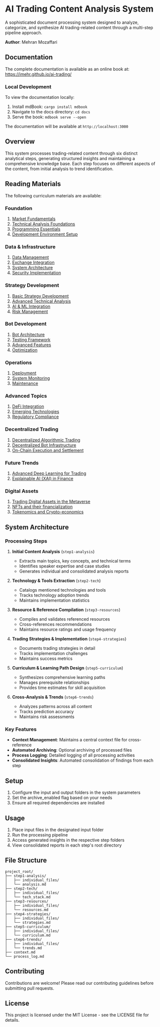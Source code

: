 # AI Trading Content Analysis System

A sophisticated document processing system designed to analyze, categorize, and synthesize AI trading-related content through a multi-step pipeline approach.

**Author**: Mehran Mozaffari

## Documentation

The complete documentation is available as an online book at:
https://imehr.github.io/ai-trading/

### Local Development
To view the documentation locally:
1. Install mdBook: `cargo install mdbook`
2. Navigate to the docs directory: `cd docs`
3. Serve the book: `mdbook serve --open`

The documentation will be available at `http://localhost:3000`

## Overview

This system processes trading-related content through six distinct analytical steps, generating structured insights and maintaining a comprehensive knowledge base. Each step focuses on different aspects of the content, from initial analysis to trend identification.

## Reading Materials

The following curriculum materials are available:

### Foundation
1. [Market Fundamentals](ai-trading/output/ai-trading-curriculum-v1/1.1%20Market%20Fundamentals.md)
2. [Technical Analysis Foundations](ai-trading/output/ai-trading-curriculum-v1/1.2%20Technical%20Analysis%20Foundations.md)
3. [Programming Essentials](ai-trading/output/ai-trading-curriculum-v1/1.3%20Programming%20Essentials.md)
4. [Development Environment Setup](ai-trading/output/ai-trading-curriculum-v1/1.4%20Development%20Environment%20Setup.md)

### Data & Infrastructure
1. [Data Management](ai-trading/output/ai-trading-curriculum-v1/2.1%20Data%20Management.md)
2. [Exchange Integration](ai-trading/output/ai-trading-curriculum-v1/2.2%20Exchange%20Integration.md)
3. [System Architecture](ai-trading/output/ai-trading-curriculum-v1/2.3%20System%20Architecture.md)
4. [Security Implementation](ai-trading/output/ai-trading-curriculum-v1/2.4%20Security%20Implementation.md)

### Strategy Development
1. [Basic Strategy Development](ai-trading/output/ai-trading-curriculum-v1/3.1%20Basic%20Strategy%20Development.md)
2. [Advanced Technical Analysis](ai-trading/output/ai-trading-curriculum-v1/3.2%20Advanced%20Technical%20Analysis.md)
3. [AI & ML Integration](ai-trading/output/ai-trading-curriculum-v1/3.3%20AI%20&%20ML%20Integration.md)
4. [Risk Management](ai-trading/output/ai-trading-curriculum-v1/3.4%20Risk%20Management.md)

### Bot Development
1. [Bot Architecture](ai-trading/output/ai-trading-curriculum-v1/4.1%20Bot%20Architecture.md)
2. [Testing Framework](ai-trading/output/ai-trading-curriculum-v1/4.2%20Testing%20Framework.md)
3. [Advanced Features](ai-trading/output/ai-trading-curriculum-v1/4.3%20Advanced%20Features.md)
4. [Optimization](ai-trading/output/ai-trading-curriculum-v1/4.4%20Optimization.md)

### Operations
1. [Deployment](ai-trading/output/ai-trading-curriculum-v1/5.1%20Deployment.md)
2. [System Monitoring](ai-trading/output/ai-trading-curriculum-v1/5.2%20System%20Monitoring.md)
3. [Maintenance](ai-trading/output/ai-trading-curriculum-v1/5.3%20Maintenance.md)

### Advanced Topics
1. [DeFi Integration](ai-trading/output/ai-trading-curriculum-v1/6.1%20DeFi%20Integration.md)
2. [Emerging Technologies](ai-trading/output/ai-trading-curriculum-v1/6.2%20Emerging%20Technologies.md)
3. [Regulatory Compliance](ai-trading/output/ai-trading-curriculum-v1/6.3%20Regulatory%20Compliance.md)

### Decentralized Trading
1. [Decentralized Algorithmic Trading](ai-trading/output/ai-trading-curriculum-v1/7.1%20Decentralized%20Algorithmic%20Trading.md)
2. [Decentralized Bot Infrastructure](ai-trading/output/ai-trading-curriculum-v1/7.2%20Decentralized%20Bot%20Infrastructure.md)
3. [On-Chain Execution and Settlement](ai-trading/output/ai-trading-curriculum-v1/7.3%20On-Chain%20Execution%20and%20Settlement.md)

### Future Trends
1. [Advanced Deep Learning for Trading](ai-trading/output/ai-trading-curriculum-v1/8.1%20Advanced%20Deep%20Learning%20for%20Trading.md)
2. [Explainable AI (XAI) in Finance](ai-trading/output/ai-trading-curriculum-v1/8.2%20Explainable%20AI%20(XAI)%20in%20Finance.md)

### Digital Assets
1. [Trading Digital Assets in the Metaverse](ai-trading/output/ai-trading-curriculum-v1/9.1%20Trading%20Digital%20Assets%20in%20the%20Metaverse.md)
2. [NFTs and their financialization](ai-trading/output/ai-trading-curriculum-v1/9.2%20NFTs%20and%20their%20financialization.md)
3. [Tokenomics and Crypto-economics](ai-trading/output/ai-trading-curriculum-v1/9.3%20Tokenomics%20and%20Crypto-economics.md)

## System Architecture

### Processing Steps

1. **Initial Content Analysis** (`step1-analysis`)
   - Extracts main topics, key concepts, and technical terms
   - Identifies speaker expertise and case studies
   - Generates individual and consolidated analysis reports

2. **Technology & Tools Extraction** (`step2-tech`)
   - Catalogs mentioned technologies and tools
   - Tracks technology adoption trends
   - Maintains implementation statistics

3. **Resource & Reference Compilation** (`step3-resources`)
   - Compiles and validates referenced resources
   - Cross-references recommendations
   - Maintains resource ratings and usage frequency

4. **Trading Strategies & Implementation** (`step4-strategies`)
   - Documents trading strategies in detail
   - Tracks implementation challenges
   - Maintains success metrics

5. **Curriculum & Learning Path Design** (`step5-curriculum`)
   - Synthesizes comprehensive learning paths
   - Manages prerequisite relationships
   - Provides time estimates for skill acquisition

6. **Cross-Analysis & Trends** (`step6-trends`)
   - Analyzes patterns across all content
   - Tracks prediction accuracy
   - Maintains risk assessments

### Key Features

- **Context Management**: Maintains a central context file for cross-reference
- **Automated Archiving**: Optional archiving of processed files
- **Process Logging**: Detailed logging of all processing activities
- **Consolidated Insights**: Automated consolidation of findings from each step

## Setup

1. Configure the input and output folders in the system parameters
2. Set the archive_enabled flag based on your needs
3. Ensure all required dependencies are installed

## Usage

1. Place input files in the designated input folder
2. Run the processing pipeline
3. Access generated insights in the respective step folders
4. View consolidated reports in each step's root directory

## File Structure

```
project_root/
├── step1-analysis/
│   ├── individual_files/
│   └── analysis.md
├── step2-tech/
│   ├── individual_files/
│   └── tech_stack.md
├── step3-resources/
│   ├── individual_files/
│   └── resources.md
├── step4-strategies/
│   ├── individual_files/
│   └── strategies.md
├── step5-curriculum/
│   ├── individual_files/
│   └── curriculum.md
├── step6-trends/
│   ├── individual_files/
│   └── trends.md
├── context.md
└── process_log.md
```

## Contributing

Contributions are welcome! Please read our contributing guidelines before submitting pull requests.

## License

This project is licensed under the MIT License - see the LICENSE file for details. 